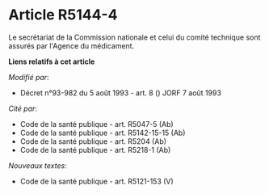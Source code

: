 # Article R5144-4

Le secrétariat de la Commission nationale et celui du comité technique sont assurés par l'Agence du médicament.

**Liens relatifs à cet article**

_Modifié par_:

  - Décret n°93-982 du 5 août 1993 - art. 8 () JORF 7 août 1993

_Cité par_:

  - Code de la santé publique - art. R5047-5 (Ab)
  - Code de la santé publique - art. R5142-15-15 (Ab)
  - Code de la santé publique - art. R5204 (Ab)
  - Code de la santé publique - art. R5218-1 (Ab)

_Nouveaux textes_:

  - Code de la santé publique - art. R5121-153 (V)
